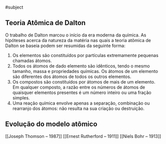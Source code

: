 #subject 
## Teoria Atômica de Dalton
O trabalho de Dalton marcou o início da era moderna da química. As hipóteses acerca da natureza da matéria nas quais a teoria atômica de Dalton se baseia podem ser resumidas da seguinte forma:

1. Os elementos são constituídos por partículas extremamente pequenas chamadas átomos. 
2. Todos os átomos de dado elemento são idênticos, tendo o mesmo tamanho, massa e propriedades químicas. Os átomos de um elemento são diferentes dos átomos de todos os outros elementos. 
3. Os compostos são constituídos por átomos de mais de um elemento. Em qualquer composto, a razão entre os números de átomos de quaisquer elementos presentes é um número inteiro ou uma fração simples. 
4. Uma reação química envolve apenas a separação, combinação ou rearranjo dos átomos: não resulta na sua criação ou destruição.
## Evolução do modelo atômico
[[Joseph Thomson – 1987]]
[[Ernest Rutherford – 1911]]
[[Niels Bohr – 1913]]